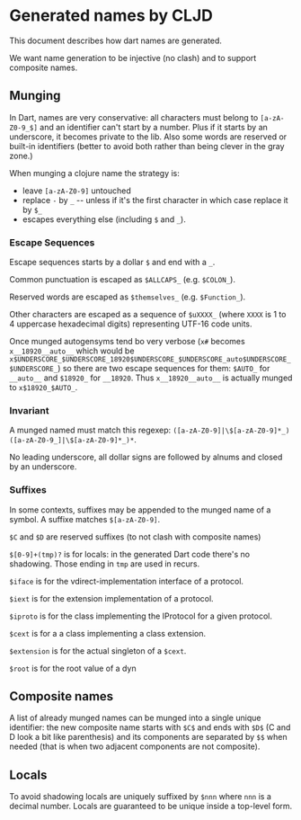 # Generated names by CLJD

This document describes how dart names are generated.

We want name generation to be injective (no clash) and to support composite names.

## Munging
In Dart, names are very conservative: all characters must belong to `[a-zA-Z0-9_$]` and an identifier can't start by a number.
Plus if it starts by an underscore, it becomes private to the lib. Also some words are reserved or built-in identifiers (better to avoid both rather than being clever in the gray zone.)

When munging a clojure name the strategy is:
 * leave `[a-zA-Z0-9]` untouched
 * replace `-` by `_` -- unless if it's the first character in which case replace it by `$_`
 * escapes everything else (including `$` and `_`).

### Escape Sequences
Escape sequences starts by a dollar `$` and end with a `_`.

Common punctuation is escaped as `$ALLCAPS_` (e.g. `$COLON_`).

Reserved words are escaped as `$themselves_` (e.g. `$Function_`).

Other characters are escaped as a sequence of `$uXXXX_` (where `XXXX` is 1 to 4 uppercase hexadecimal digits) representing UTF-16 code units.

Once munged autogensyms tend bo very verbose (`x#` becomes `x__18920__auto__` which would be `x$UNDERSCORE_$UNDERSCORE_18920$UNDERSCORE_$UNDERSCORE_auto$UNDERSCORE_$UNDERSCORE_`) so there are two escape sequences for them: `$AUTO_` for `__auto__` and `$18920_` for `__18920`. Thus `x__18920__auto__` is actually munged to `x$18920_$AUTO_`.

### Invariant
A munged named must match this regexep: `([a-zA-Z0-9]|\$[a-zA-Z0-9]*_)([a-zA-Z0-9_]|\$[a-zA-Z0-9]*_)*`.

No leading underscore, all dollar signs are followed by alnums and closed by an underscore.

### Suffixes

In some contexts, suffixes may be appended to the munged name of a symbol. A suffixe matches `$[a-zA-Z0-9]`.

`$C` and `$D` are reserved suffixes (to not clash with composite names)

`$[0-9]+(tmp)?` is for locals: in the generated Dart code there's no shadowing. Those ending in `tmp` are used in recurs.

`$iface` is for the vdirect-implementation interface of a protocol.

`$iext` is for the extension implementation of a protocol.

`$iproto` is for the class implementing the IProtocol for a given protocol.

`$cext` is for a a class implementing a class extension.

`$extension` is for the actual singleton of a `$cext`.

`$root` is for the root value of a dyn

## Composite names

A list of already munged names can be munged into a single unique identifier: the new composite name starts with `$C$` and ends with `$D$` (C and D look a bit like parenthesis) and its components are separated by `$$` when needed (that is when two adjacent components are not composite).

## Locals
To avoid shadowing locals are uniquely suffixed by `$nnn` where `nnn` is a decimal number.
Locals are guaranteed to be unique inside a top-level form.

